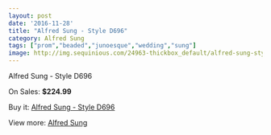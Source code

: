 ```yaml
---
layout: post
date: '2016-11-28'
title: "Alfred Sung - Style D696"
category: Alfred Sung
tags: ["prom","beaded","junoesque","wedding","sung"]
image: http://img.sequinious.com/24963-thickbox_default/alfred-sung-style-d696.jpg
---
```

Alfred Sung - Style D696

On Sales: **$224.99**
<a href="https://www.sequinious.com/alfred-sung/10469-alfred-sung-style-d696.html"><amp-img layout="responsive" width="600" height="600" src="//img.sequinious.com/24963-thickbox_default/alfred-sung-style-d696.jpg" alt="Alfred Sung - Style D696 0" /></a>
<a href="https://www.sequinious.com/alfred-sung/10469-alfred-sung-style-d696.html"><amp-img layout="responsive" width="600" height="600" src="//img.sequinious.com/24965-thickbox_default/alfred-sung-style-d696.jpg" alt="Alfred Sung - Style D696 1" /></a>
<a href="https://www.sequinious.com/alfred-sung/10469-alfred-sung-style-d696.html"><amp-img layout="responsive" width="600" height="600" src="//img.sequinious.com/24964-thickbox_default/alfred-sung-style-d696.jpg" alt="Alfred Sung - Style D696 2" /></a>

Buy it: [Alfred Sung - Style D696](https://www.sequinious.com/alfred-sung/10469-alfred-sung-style-d696.html "Alfred Sung - Style D696")

View more: [Alfred Sung](https://www.sequinious.com/35-alfred-sung "Alfred Sung")